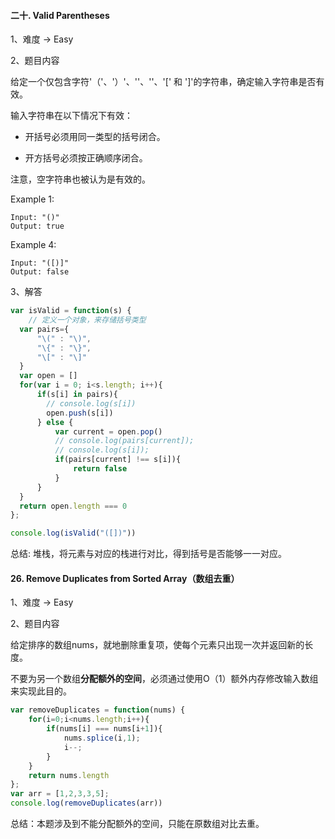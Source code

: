 #### 二十. Valid Parentheses

1、难度 -> Easy

2、题目内容

给定一个仅包含字符'（'、'）'、''、''、'[' 和 ']'的字符串，确定输入字符串是否有效。

输入字符串在以下情况下有效：

- 开括号必须用同一类型的括号闭合。

- 开方括号必须按正确顺序闭合。

注意，空字符串也被认为是有效的。

Example 1:

```
Input: "()"
Output: true
```

Example 4:

```
Input: "([)]"
Output: false
```

3、解答
```JavaScript
var isValid = function(s) {
    // 定义一个对象，来存储括号类型
  var pairs={
      "\(" : "\)",
      "\{" : "\}",
      "\[" : "\]"
  }
  var open = []
  for(var i = 0; i<s.length; i++){
      if(s[i] in pairs){
        // console.log(s[i])
        open.push(s[i])
      } else {
          var current = open.pop()
          // console.log(pairs[current]);
          // console.log(s[i]);
          if(pairs[current] !== s[i]){
              return false
          }
      }
  }
  return open.length === 0
};

console.log(isValid("([])"))
```

总结: 堆栈，将元素与对应的栈进行对比，得到括号是否能够一一对应。

#### 26. Remove Duplicates from Sorted Array（数组去重）

1、难度 -> Easy

2、题目内容

给定排序的数组nums，就地删除重复项，使每个元素只出现一次并返回新的长度。

不要为另一个数组**分配额外的空间**，必须通过使用O（1）额外内存修改输入数组来实现此目的。

```javaScript
var removeDuplicates = function(nums) {
    for(i=0;i<nums.length;i++){
        if(nums[i] === nums[i+1]){
            nums.splice(i,1);
            i--;
        }
    }
    return nums.length
};
var arr = [1,2,3,3,5];
console.log(removeDuplicates(arr))
```

总结：本题涉及到不能分配额外的空间，只能在原数组对比去重。